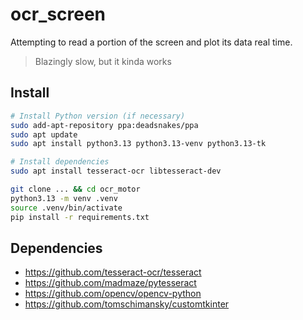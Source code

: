 # ocr_screen

Attempting to read a portion of the screen and plot its data real time.

> Blazingly slow, but it kinda works

## Install

```bash
# Install Python version (if necessary)
sudo add-apt-repository ppa:deadsnakes/ppa
sudo apt update
sudo apt install python3.13 python3.13-venv python3.13-tk

# Install dependencies
sudo apt install tesseract-ocr libtesseract-dev

git clone ... && cd ocr_motor
python3.13 -m venv .venv
source .venv/bin/activate
pip install -r requirements.txt
```

## Dependencies

- https://github.com/tesseract-ocr/tesseract
- https://github.com/madmaze/pytesseract
- https://github.com/opencv/opencv-python
- https://github.com/tomschimansky/customtkinter
